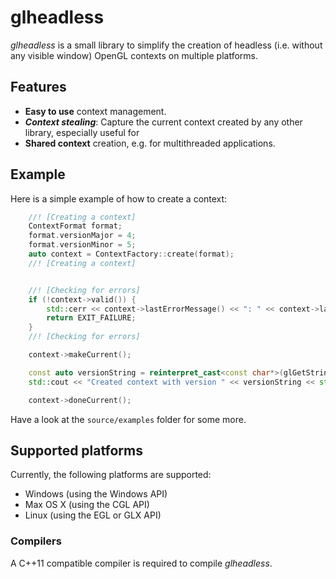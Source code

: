 # glheadless

*glheadless* is a small library to simplify the creation of headless (i.e. without any visible window) OpenGL contexts on multiple platforms.

## Features

* **Easy to use** context management.
* ***Context stealing***: Capture the current context created by any other library, especially useful for
* **Shared context** creation, e.g. for multithreaded applications.

## Example

Here is a simple example of how to create a context:

```c++
    //! [Creating a context]
    ContextFormat format;
    format.versionMajor = 4;
    format.versionMinor = 5;
    auto context = ContextFactory::create(format);
    //! [Creating a context]


    //! [Checking for errors]
    if (!context->valid()) {
        std::cerr << context->lastErrorMessage() << ": " << context->lastErrorCode().message() << " (" << context->lastErrorCode() << ")" << std::endl;
        return EXIT_FAILURE;
    }
    //! [Checking for errors]

    context->makeCurrent();

    const auto versionString = reinterpret_cast<const char*>(glGetString(GL_VERSION));
    std::cout << "Created context with version " << versionString << std::endl;

    context->doneCurrent();
```

Have a look at the `source/examples` folder for some more.

## Supported platforms

Currently, the following platforms are supported:

 * Windows (using the Windows API)
 * Max OS X (using the CGL API)
 * Linux (using the EGL or GLX API)

### Compilers

A C++11 compatible compiler is required to compile *glheadless*.
